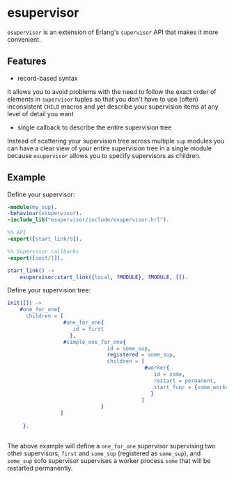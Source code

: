 esupervisor
===========

`esupervisor` is an extension of Erlang's `supervisor` API that makes it more convenient.

Features
--------

* record-based syntax 

It allows you to avoid problems with the need to follow the exact order of elements in 
`supervisor` tuples so that you don't have to use (often) inconsistent `CHILD` macros and yet
describe your supervision items at any level of detail you want

* single callback to describe the entire supervision tree

Instead of scattering your supervision tree across multiple `sup` modules you can have a clear
view of your entire supervision tree in a single module because `esupervisor` allows you to
specify supervisors as children.


Example
-------

Define your supervisor:

``` erlang
-module(my_sup).
-behaviour(esupervisor).
-include_lib("esupervisor/include/esupervisor.hrl").

%% API
-export([start_link/0]).

%% Supervisor callbacks
-export([init/1]).

start_link() ->
    esupervisor:start_link({local, ?MODULE}, ?MODULE, []).

```

Define your supervision tree:

``` erlang
init([]) ->
    #one_for_one{
      children = [
                  #one_for_one{
                     id = first 
                    },
                  #simple_one_for_one{
                                id = some_sup,
                                registered = some_sup,
                                children = [
                                            #worker{
                                               id = some,
                                               restart = permanent,
                                               start_func = {some_worker, start_link, []}
                                              }
                                           ]
                              }
                 ]
      
     }.
     
```

The above example will define a `one_for_one` supervisor supervising two other supervisors, `first`
and `some_sup` (registered as `some_sup`), and `some_sup` sofo supervisor supervises a worker process
`some` that will be restarted permanently.